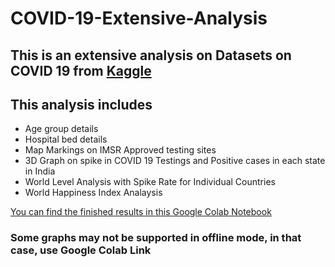 # COVID-19-Extensive-Analysis

## This is an extensive analysis on Datasets on COVID 19 from [Kaggle](https://www.kaggle.com/sudalairajkumar/covid19-in-india) 

## This analysis includes
  * Age group details
  * Hospital bed details
  * Map Markings on IMSR Approved testing sites
  * 3D Graph on spike in COVID 19 Testings and Positive cases in each state in India
  * World Level Analysis with Spike Rate for Individual Countries
  * World Happiness Index Analaysis

[You can find the finished results in this Google Colab Notebook](https://colab.research.google.com/drive/1w8UbVHKdwimc4umIeQEmEyiosa_WVT1u?usp=sharing)

### Some graphs may not be supported in offline mode, in that case, use Google Colab Link
